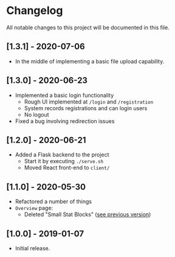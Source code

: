 # Changelog

All notable changes to this project will be documented in this file.

## [1.3.1] - 2020-07-06

- In the middle of implementing a basic file upload capability.

## [1.3.0] - 2020-06-23

- Implemented a basic login functionality
  - Rough UI implemented at `/login` and `/registration`
  - System records registrations and can login users
  - No logout
- Fixed a bug involving redirection issues

## [1.2.0] - 2020-06-21

- Added a Flask backend to the project
  - Start it by executing `./serve.sh`
  - Moved React front-end to `client/`

## [1.1.0] - 2020-05-30

- Refactored a number of things
- `Overview` page:
  - Deleted "Small Stat Blocks" ([see previous
  version](https://github.com/micahrodriguez/FocusPocus/blob/master/src/views/Overview.js))

## [1.0.0] - 2019-01-07

- Initial release.
